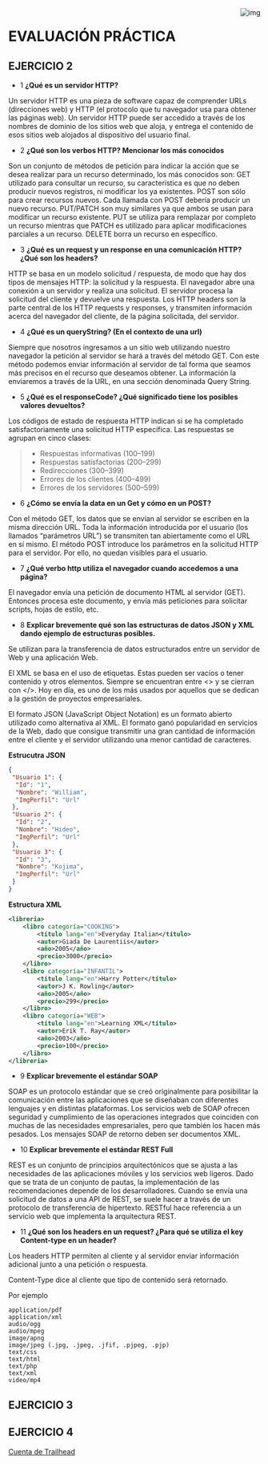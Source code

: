 <img align="right" alt="img" src="https://user-images.githubusercontent.com/75348924/202714183-134a8600-6541-4a1f-a569-ad01e5195400.png" width="" height="auto" />


# EVALUACIÓN PRÁCTICA

## EJERCICIO 2

- 1	<b>¿Qué es un servidor HTTP? </b>

Un servidor HTTP es una pieza de software capaz de comprender URLs (direcciones web) y HTTP (el protocolo que tu navegador usa para obtener las páginas web). Un servidor HTTP puede ser accedido a través de los nombres de dominio de los sitios web que aloja, y entrega el contenido de esos sitios web alojados al dispositivo del usuario final.

- 2	<b>¿Qué son los verbos HTTP? Mencionar los más conocidos</b>

Son un conjunto de métodos de petición para indicar la acción que se desea realizar para un recurso determinado, los más conocidos son: GET utilizado para consultar un recurso, su característica es que no deben producir nuevos registros, ni modificar los ya existentes. POST son sólo para crear recursos nuevos. Cada llamada con POST debería producir un nuevo recurso. PUT/PATCH son muy similares ya que ambos se usan para modificar un recurso existente. PUT se utiliza para remplazar por completo un recurso mientras que PATCH es utilizado para aplicar modificaciones parciales a un recurso. DELETE borra un recurso en específico.

- 3	 <b>¿Qué es un request y un response en una comunicación HTTP? ¿Qué son los headers? </b>

HTTP se basa en un modelo solicitud / respuesta, de modo que hay dos tipos de mensajes HTTP: la solicitud y la respuesta. El navegador abre una conexión a un servidor y realiza una solicitud. El servidor procesa la solicitud del cliente y devuelve una respuesta.
Los HTTP headers son la parte central de los HTTP requests y responses, y transmiten información acerca del navegador del cliente, de la página solicitada, del servidor.

- 4	 <b>¿Qué es un queryString? (En el contexto de una url)</b>

Siempre que nosotros ingresamos a un sitio web utilizando nuestro navegador la petición al servidor se hará a través del método GET.
Con este método podemos enviar información al servidor de tal forma que seamos más precisos en el recurso que deseamos obtener. La información la enviaremos a través de la URL, en una sección denominada Query String.

- 5 <b>¿Qué es el responseCode? ¿Qué significado tiene los posibles valores devueltos?</b>

Los códigos de estado de respuesta HTTP indican si se ha completado satisfactoriamente una solicitud HTTP específica. Las respuestas se agrupan en cinco clases:

> - Respuestas informativas (100–199)
> - Respuestas satisfactorias (200–299)
> - Redirecciones (300–399)
> - Errores de los clientes (400–499)
> - Errores de los servidores (500–599)


- 6	<b>¿Cómo se envía la data en un Get y cómo en un POST?</b>

Con el método GET, los datos que se envían al servidor se escriben en la misma dirección URL.
Toda la información introducida por el usuario (los llamados “parámetros URL”) se transmiten tan abiertamente como el URL en sí mismo.
El método POST introduce los parámetros en la solicitud HTTP para el servidor. Por ello, no quedan visibles para el usuario.

- 7	<b>¿Qué verbo http utiliza el navegador cuando accedemos a una página?</b>

El navegador envía una petición de documento HTML al servidor (GET). Entonces procesa este documento, y envía más peticiones para solicitar scripts, hojas de estilo, etc.

- 8	<b>Explicar brevemente qué son las estructuras de datos JSON y XML dando ejemplo de estructuras posibles.</b>

Se utilizan para la transferencia de datos estructurados entre un servidor de Web y una aplicación Web.

El XML se basa en el uso de etiquetas. Estas pueden ser vacíos o tener contenido y otros elementos. Siempre se encuentran entre <> y se cierran con </>.
Hoy en día, es uno de los más usados por aquellos que se dedican a la gestión de proyectos empresariales.

El formato JSON (JavaScript Object Notation) es un formato abierto utilizado como alternativa al XML. El formato ganó popularidad en servicios de la Web, dado que consigue transmitir una gran cantidad de información entre el cliente y el servidor utilizando una menor cantidad de caracteres.

<b>Estrucutra JSON</b>

```JSON
{
 "Usuario 1": {
  "Id": "1",
  "Nombre": "William",
  "ImgPerfil": "Url"
 },
 "Usuario 2": {
  "Id": "2",
  "Nombre": "Hideo",
  "ImgPerfil": "Url"
 },
 "Usuario 3": {
  "Id": "3",
  "Nombre": "Kojima",
  "ImgPerfil": "Url"
 }
}
```

<b>Estructura XML</b>

```XML
<libreria>
    <libro categoría="COOKING">
        <título lang="en">Everyday Italian</título>
        <autor>Giada De Laurentiis</autor>
        <año>2005</año>
        <precio>3000</precio>
    </libro>
    <libro categoría="INFANTIL">
        <título lang="en">Harry Potter</título>
        <autor>J K. Rowling</autor>
        <año>2005</año>
        <precio>299</precio>
    </libro>
    <libro categoría="WEB">
        <título lang="en">Learning XML</título>
        <autor>Erik T. Ray</autor>
        <año>2003</año>
        <precio>100</precio>
    </libro>
</libreria>
```

- 9	  <b>Explicar brevemente el estándar SOAP</b>

SOAP es un protocolo estándar que se creó originalmente para posibilitar la comunicación entre las aplicaciones que se diseñaban con diferentes lenguajes y en distintas plataformas.
Los servicios web de SOAP ofrecen seguridad y cumplimiento de las operaciones integrados que coinciden con muchas de las necesidades empresariales, pero que también los hacen más pesados. Los mensajes SOAP de retorno deben ser documentos XML.

- 10	<b>Explicar brevemente el estándar REST Full</b>

REST es un conjunto de principios arquitectónicos que se ajusta a las necesidades de las aplicaciones móviles y los servicios web ligeros. Dado que se trata de un conjunto de pautas, la implementación de las recomendaciones depende de los desarrolladores. Cuando se envía una solicitud de datos a una API de REST, se suele hacer a través de un protocolo de transferencia de hipertexto.
RESTful hace referencia a un servicio web que implementa la arquitectura REST.

- 11	<b>¿Qué son los headers en un request? ¿Para qué se utiliza el key Content-type en un header?</b>

 Los headers HTTP permiten al cliente y al servidor enviar información adicional junto a una petición o respuesta.
 
 Content-Type dice al cliente que tipo de contenido será retornado.
 
 Por ejemplo
 
 ```
application/pdf
application/xml
audio/ogg
audio/mpeg
image/apng
image/jpeg (.jpg, .jpeg, .jfif, .pjpeg, .pjp)
text/css
text/html
text/php
text/xml
video/mp4
```

## EJERCICIO 3
## EJERCICIO 4

[Cuenta de Trailhead](https://trailblazer.me/id/gwilliam)

